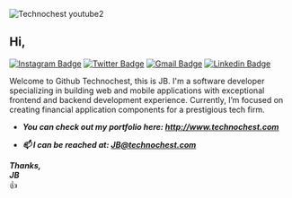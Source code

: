 ![Technochest youtube2](https://pbs.twimg.com/profile_banners/1399310964277886979/1659646977)

## Hi,

[![Instagram Badge](https://img.shields.io/badge/Instagram-%23E4405F.svg?&style=flat-square&logo=instagram&logoColor=white&color=071A2C&link=https://www.instagram.com/technochest)](https://www.instagram.com/technochest)
[![Twitter Badge](https://img.shields.io/badge/Twitter-%231877F2.svg?&style=flat-square&logo=twitter&logoColor=white&color=071A2C&link=https://twitter.com/technochest1)](https://twitter.com/technochest1)
[![Gmail Badge](https://img.shields.io/badge/Gmail-%231877F2.svg?&style=flat-square&logo=gmail&logoColor=white&color=071A2C&link=mailto:jb@technochest.com)](mailto:jb@technochest.com)
[![Linkedin Badge](https://img.shields.io/badge/LinkedIn-%230077B5.svg?&style=flat-square&logo=linkedin&logoColor=white&color=071A2C&link=https://www.linkedin.com/in/technochest/)](https://www.linkedin.com/in/technochest/)

Welcome to Github Technochest, this is JB.  I'm a software developer specializing in building web and mobile applications with exceptional frontend and backend development experience. Currently, I’m focused on creating financial application components for a prestigious tech firm.
   -  ***You can check out my portfolio here: http://www.technochest.com***

* ***📫 I can be reached at: JB@technochest.com***

***Thanks,***  
***JB***  
:+1:
